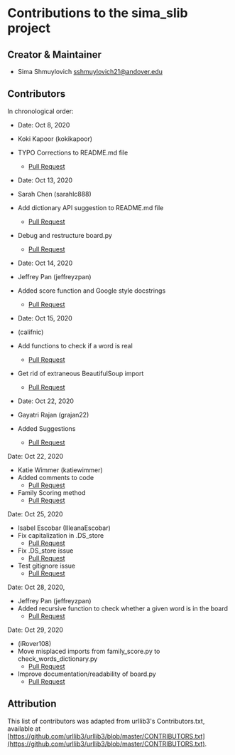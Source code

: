 # Contributions to the sima_slib project

## Creator & Maintainer

- Sima Shmuylovich <sshmuylovich21@andover.edu>


## Contributors

In chronological order:
 
- Date: Oct 8, 2020
- Koki Kapoor (kokikapoor)
 - TYPO Corrections to README.md file
   - [Pull Request](https://github.com/sshmuylovich/sima_boggle/commit/af809d4be5e6eb365c1a02763f7a3b4c29f7e6b4)
 
- Date: Oct 13, 2020
- Sarah Chen (sarahlc888)
 - Add dictionary API suggestion to README.md file
   - [Pull Request](https://github.com/sshmuylovich/sima_boggle/commit/8b4a741455d088f240a5841f066d9411368002fd)
 - Debug and restructure board.py
   - [Pull Request](https://github.com/sshmuylovich/sima_boggle/commit/eb7334a1c5c767a7ba7b85b1a54b8b2bd12978be)
 
- Date: Oct 14, 2020
- Jeffrey Pan (jeffreyzpan)
 - Added score function and Google style docstrings
   - [Pull Request](https://github.com/sshmuylovich/sima_boggle/commit/bf2f20e6e4411571341622c0e631f1870dea0243)

- Date: Oct 15, 2020
- (califnic)
- Add functions to check if a word is real 
  - [Pull Request](https://github.com/sshmuylovich/sima_boggle/commit/7232330a5e741622d9721ec21f40d24c8616767b)
- Get rid of extraneous BeautifulSoup import
  - [Pull Request](https://github.com/sshmuylovich/sima_boggle/commit/ccba4c7af28a38ebc91f96569f47754e08a17fa1)

- Date: Oct 22, 2020 
- Gayatri Rajan (grajan22)
- Added Suggestions 
  - [Pull Request](https://github.com/sshmuylovich/sima_boggle/commit/a50dce526c8b631d688f301eb140207fcb481009)

Date: Oct 22, 2020 
- Katie Wimmer (katiewimmer)
- Added comments to code 
  - [Pull Request](https://github.com/sshmuylovich/sima_boggle/commit/32041223ec27e2838009405784cbb83496c4e504)
- Family Scoring method 
  - [Pull Request](https://github.com/sshmuylovich/sima_boggle/commit/1d4eb4b1936d758af1ddb121683baf269c45050c)

Date: Oct 25, 2020 
- Isabel Escobar (IIleanaEscobar)
- Fix capitalization in .DS_store
  - [Pull Request](https://github.com/sshmuylovich/sima_boggle/commit/1ed787e63abc958f57041b04444153d1660c806d)
- Fix .DS_store issue 
  - [Pull Request](https://github.com/sshmuylovich/sima_boggle/commit/9d401613fbb0719b3d960f28f34ed9ce8d6eb82d)
- Test gitignore issue 
  - [Pull Request](https://github.com/sshmuylovich/sima_boggle/commit/9310807eeca89b750b4de2c85da2b13a81cda7f4)

Date: Oct 28, 2020, 
- Jeffrey Pan (jeffreyzpan)
- Added recursive function to check whether a given word is in the board
  - [Pull Request](https://github.com/sshmuylovich/sima_boggle/commit/aed2288e7c06161babcda5d4b00b5cd900f5d2c9)

Date: Oct 29, 2020
- (iRover108)
- Move misplaced imports from family_score.py to check_words_dictionary.py
  - [Pull Request](https://github.com/sshmuylovich/sima_boggle/commit/f237d599804b0663978d860ec7bf9f63ab1ef0d3)
- Improve documentation/readability of board.py
  - [Pull Request](https://github.com/sshmuylovich/sima_boggle/commit/5cee33f5c90e407518be7e534cae4ef97e82322b)






## Attribution
This list of contributors was adapted from urllib3's Contributors.txt, 
available at [https://github.com/urllib3/urllib3/blob/master/CONTRIBUTORS.txt](https://github.com/urllib3/urllib3/blob/master/CONTRIBUTORS.txt).
